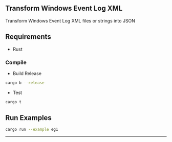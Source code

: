 Transform Windows Event Log XML
--------------------------------

Transform Windows Event Log XML files or strings into JSON

## Requirements
- Rust

### Compile
- Build Release
```bash
cargo b --release
```
- Test
```bash
cargo t
```

## Run Examples
```bash
cargo run --example eg1
```

---
